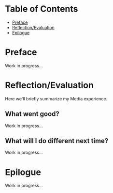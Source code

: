 # Table of Contents
- [Preface](#preface)
- [Reflection/Evaluation](#reflectionevaluation)
- [Epilogue](#epilogue)

# Preface
Work in progress...

# Reflection/Evaluation
Here we'll briefly summarize my Media experience.

## What went good?
Work in progress...

## What will I do different next time?
Work in progress...

# Epilogue
Work in progress...

